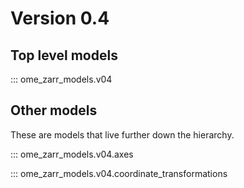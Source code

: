 # Version 0.4

## Top level models

::: ome_zarr_models.v04

## Other models

These are models that live further down the hierarchy.

::: ome_zarr_models.v04.axes

::: ome_zarr_models.v04.coordinate_transformations
